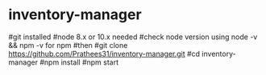 # inventory-manager
#git installed
#node 8.x or 10.x needed
#check node version using node -v && npm -v for npm
#then
#git clone https://github.com/Prathees31/inventory-manager.git
#cd inventory-manager
#npm install
#npm start
